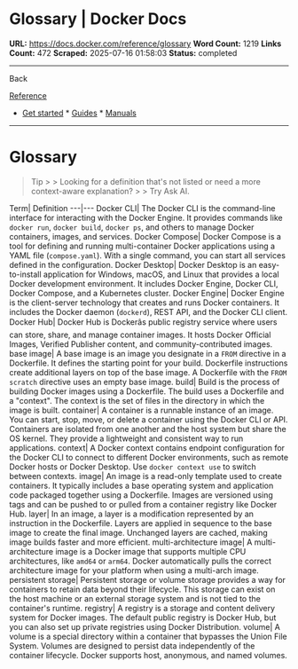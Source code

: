 # Glossary | Docker Docs

**URL:** https://docs.docker.com/reference/glossary
**Word Count:** 1219
**Links Count:** 472
**Scraped:** 2025-07-16 01:58:03
**Status:** completed

---

Back

[Reference](https://docs.docker.com/reference/)

  * [Get started](https://docs.docker.com/get-started/)   * [Guides](https://docs.docker.com/guides/)   * [Manuals](https://docs.docker.com/manuals/)

* * *

# Glossary

> Tip >  > Looking for a definition that's not listed or need a more context-aware explanation? >  > Try Ask AI.

Term| Definition   ---|---   Docker CLI| The Docker CLI is the command-line interface for interacting with the Docker Engine. It provides commands like `docker run`, `docker build`, `docker ps`, and others to manage Docker containers, images, and services.   Docker Compose| Docker Compose is a tool for defining and running multi-container Docker applications using a YAML file \(`compose.yaml`\). With a single command, you can start all services defined in the configuration.   Docker Desktop| Docker Desktop is an easy-to-install application for Windows, macOS, and Linux that provides a local Docker development environment. It includes Docker Engine, Docker CLI, Docker Compose, and a Kubernetes cluster.   Docker Engine| Docker Engine is the client-server technology that creates and runs Docker containers. It includes the Docker daemon \(`dockerd`\), REST API, and the Docker CLI client.   Docker Hub| Docker Hub is Dockerâs public registry service where users can store, share, and manage container images. It hosts Docker Official Images, Verified Publisher content, and community-contributed images.   base image| A base image is an image you designate in a `FROM` directive in a Dockerfile. It defines the starting point for your build. Dockerfile instructions create additional layers on top of the base image. A Dockerfile with the `FROM scratch` directive uses an empty base image.   build| Build is the process of building Docker images using a Dockerfile. The build uses a Dockerfile and a "context". The context is the set of files in the directory in which the image is built.   container| A container is a runnable instance of an image. You can start, stop, move, or delete a container using the Docker CLI or API. Containers are isolated from one another and the host system but share the OS kernel. They provide a lightweight and consistent way to run applications.   context| A Docker context contains endpoint configuration for the Docker CLI to connect to different Docker environments, such as remote Docker hosts or Docker Desktop. Use `docker context use` to switch between contexts.   image| An image is a read-only template used to create containers. It typically includes a base operating system and application code packaged together using a Dockerfile. Images are versioned using tags and can be pushed to or pulled from a container registry like Docker Hub.   layer| In an image, a layer is a modification represented by an instruction in the Dockerfile. Layers are applied in sequence to the base image to create the final image. Unchanged layers are cached, making image builds faster and more efficient.   multi-architecture image| A multi-architecture image is a Docker image that supports multiple CPU architectures, like `amd64` or `arm64`. Docker automatically pulls the correct architecture image for your platform when using a multi-arch image.   persistent storage| Persistent storage or volume storage provides a way for containers to retain data beyond their lifecycle. This storage can exist on the host machine or an external storage system and is not tied to the container's runtime.   registry| A registry is a storage and content delivery system for Docker images. The default public registry is Docker Hub, but you can also set up private registries using Docker Distribution.   volume| A volume is a special directory within a container that bypasses the Union File System. Volumes are designed to persist data independently of the container lifecycle. Docker supports host, anonymous, and named volumes.